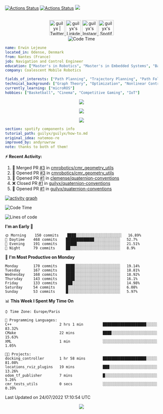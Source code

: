 [![Actions Status](https://github.com/guilyx/guilyx/workflows/wakatime-stats/badge.svg)](https://github.com/guilyx/guilyx/actions)
[![Actions Status](https://github.com/guilyx/guilyx/workflows/update-gh-activity/badge.svg)](https://github.com/guilyx/guilyx/actions)
![](https://visitor-badge.glitch.me/badge?page_id=guilyx.guilyx)

<p align="center">
<br/>
<a href="https://twitter.com/nthofhisname">
  <img alt="guilyx | Twitter" width="50px" src="https://user-images.githubusercontent.com/43545812/144034996-602b144a-16e1-41cc-99e7-c6040b20dcaf.png"/>
</a>
<a href="https://www.linkedin.com/in/erwinlejeune-lkn">
  <img alt="guilyx's LinkdeIN" width="50px" src="https://user-images.githubusercontent.com/43545812/144035037-0f415fc7-9f96-4517-a370-ccc6e78a714b.png" />
</a>
<a href="https://www.instagram.com/nthofhisname">
  <img alt="guilyx's Instagram" width="50px" src="https://user-images.githubusercontent.com/43545812/144035088-0dfb165f-8fe0-4d13-896c-876c29d2b128.png" />
</a>
<a href="https://open.spotify.com/user/11147618695?si=zZFn6uAGRLyoU02lsG50GA">
  <img alt="guilyx's Spotify" width="50px" src="https://user-images.githubusercontent.com/43545812/144035120-1ad5169b-91c7-4078-bef9-6a82c733f373.png" />
</a>
<br>
<img alt="Code Time" src="https://img.shields.io/endpoint?style=flat&url=https://codetime-api.datreks.com/badge/1615?logoColor=white%26project=%26recentMS=0%26showProject=false" />
</p>

```yaml
name: Erwin Lejeune
located_in: Odense, Denmark
from: Nantes (France)
job: Navigation and Control Engineer
education: ["Master's in Robotics", "Master's in Embedded Systems", "Bachelor's in Electronics"]
company: Coalescent Mobile Robotics

fields_of_interests: ["Path Planning", "Trajectory Planning", "Path Following", "Behaviour Planning", "Localization", "Sensor Fusion", "Embedded Systems"]
technical_background: ["Graph Theory", "Optimization", "Nonlinear Control", "Real-Time Systems", "Automated Planning"]
currently_learning: ["microROS"]
hobbies: ["Basketball", "Cinema", "Competitive Gaming", "IoT"]
```

<p align="center">
  <img alig src="https://github-profile-trophy.vercel.app/?username=guilyx&column=6&rank=SSS,SS,S,AAA,AA,A,B,C" />
</p>

<p align="center">
  <a href="https://spotify-github-profile.vercel.app/api/view?uid=11147618695&redirect=true">
    <img src="https://spotify-github-profile.vercel.app/api/view?uid=11147618695&cover_image=true&theme=default&bar_color=e3e3e3&bar_color_cover=true">
  </a>
</p>

<p align="center">
  <img src="https://guilyx.vercel.app/api/top-played">
</p>
 
```yaml
section: spotify components info
tutorial_path: guilyx/guilyx/how-to.md
original_idea: natemoo-re
improved_by: andyruwruw
note: thanks to both of them!
```


**:zap: Recent Activity:**

<!--START_SECTION:activity-->
1. 🎉 Merged PR [#3](https://github.com/cmrobotics/cmr_geometry_utils/pull/3) in [cmrobotics/cmr_geometry_utils](https://github.com/cmrobotics/cmr_geometry_utils)
2. 💪 Opened PR [#3](https://github.com/cmrobotics/cmr_geometry_utils/pull/3) in [cmrobotics/cmr_geometry_utils](https://github.com/cmrobotics/cmr_geometry_utils)
3. 💪 Opened PR [#1](https://github.com/clemense/quaternion-conventions/pull/1) in [clemense/quaternion-conventions](https://github.com/clemense/quaternion-conventions)
4. ❌ Closed PR [#1](https://github.com/guilyx/quaternion-conventions/pull/1) in [guilyx/quaternion-conventions](https://github.com/guilyx/quaternion-conventions)
5. 💪 Opened PR [#1](https://github.com/guilyx/quaternion-conventions/pull/1) in [guilyx/quaternion-conventions](https://github.com/guilyx/quaternion-conventions)
<!--END_SECTION:activity-->

[![activity graph](https://activity-graph.herokuapp.com/graph?username=guilyx&custom_title=Erwin's%20activity%20graph&theme=github-light&hide_border=true)](https://github.com/ashutosh00710/github-readme-activity-graph)

<!--START_SECTION:waka-->
![Code Time](http://img.shields.io/badge/Code%20Time-0%20secs-blue)

![Lines of code](https://img.shields.io/badge/From%20Hello%20World%20I%27ve%20Written-293%20Thousand%20lines%20of%20code-blue)

**I'm an Early 🐤** 

```text
🌞 Morning    150 commits    ████░░░░░░░░░░░░░░░░░░░░░   16.89% 
🌆 Daytime    468 commits    █████████████░░░░░░░░░░░░   52.7% 
🌃 Evening    191 commits    █████░░░░░░░░░░░░░░░░░░░░   21.51% 
🌙 Night      79 commits     ██░░░░░░░░░░░░░░░░░░░░░░░   8.9%

```
📅 **I'm Most Productive on Monday** 

```text
Monday       170 commits    ████░░░░░░░░░░░░░░░░░░░░░   19.14% 
Tuesday      167 commits    ████░░░░░░░░░░░░░░░░░░░░░   18.81% 
Wednesday    168 commits    ████░░░░░░░░░░░░░░░░░░░░░   18.92% 
Thursday     143 commits    ████░░░░░░░░░░░░░░░░░░░░░   16.1% 
Friday       133 commits    ███░░░░░░░░░░░░░░░░░░░░░░   14.98% 
Saturday     54 commits     █░░░░░░░░░░░░░░░░░░░░░░░░   6.08% 
Sunday       53 commits     █░░░░░░░░░░░░░░░░░░░░░░░░   5.97%

```


📊 **This Week I Spent My Time On** 

```text
⌚︎ Time Zone: Europe/Paris

💬 Programming Languages: 
C++                      2 hrs 1 min         ████████████████████░░░░░   83.32% 
CMake                    22 mins             ████░░░░░░░░░░░░░░░░░░░░░   15.63% 
XML                      1 min               ░░░░░░░░░░░░░░░░░░░░░░░░░   1.05%

🐱‍💻 Projects: 
docking_controller       1 hr 58 mins        ████████████████████░░░░░   81.08% 
locations_rviz_plugins   19 mins             ███░░░░░░░░░░░░░░░░░░░░░░   13.26% 
odom_tf_publisher        7 mins              █░░░░░░░░░░░░░░░░░░░░░░░░   5.26% 
cmr_tests_utils          0 secs              ░░░░░░░░░░░░░░░░░░░░░░░░░   0.39%

```


 Last Updated on 24/07/2022 17:10:54 UTC
<!--END_SECTION:waka-->

<p align="center">
  <img src="https://capsule-render.vercel.app/api?type=waving&color=gradient&height=60&section=footer"/>
</p>

